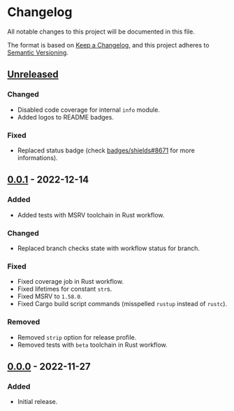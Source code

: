 # Changelog

All notable changes to this project will be documented in this file.

The format is based on [Keep a Changelog](https://keepachangelog.com/en/1.0.0/),
and this project adheres to [Semantic Versioning](https://semver.org/spec/v2.0.0.html).

## [Unreleased]

### Changed

- Disabled code coverage for internal `info` module.
- Added logos to README badges.

### Fixed

- Replaced status badge (check [badges/shields#8671](https://github.com/badges/shields/issues/8671) for more informations).

## [0.0.1] - 2022-12-14

### Added

- Added tests with MSRV toolchain in Rust workflow.

### Changed

- Replaced branch checks state with workflow status for branch.

### Fixed

- Fixed coverage job in Rust workflow.
- Fixed lifetimes for constant `str`s.
- Fixed MSRV to `1.58.0`.
- Fixed Cargo build script commands (misspelled `rustup` instead of `rustc`).

### Removed

- Removed `strip` option for release profile.
- Removed tests with `beta` toolchain in Rust workflow.

## [0.0.0] - 2022-11-27

### Added

- Initial release.

[Unreleased]: https://github.com/ferric-bytes/chksum-build/compare/v0.0.1...HEAD
[0.0.1]: https://github.com/ferric-bytes/chksum-build/compare/v0.0.0...v0.0.1
[0.0.0]: https://github.com/ferric-bytes/chksum-build/releases/tag/v0.0.0
